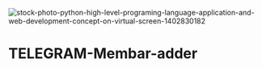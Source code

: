 ![stock-photo-python-high-level-programing-language-application-and-web-development-concept-on-virtual-screen-1402830182](https://user-images.githubusercontent.com/87700009/132117868-96b34b22-5446-4044-82d6-6d52e2141e72.jpg)
# TELEGRAM-Membar-adder
